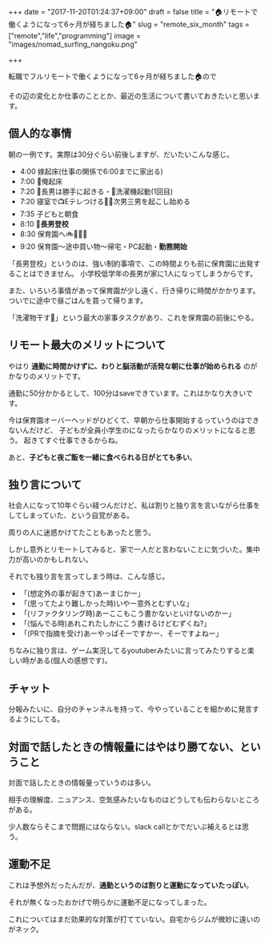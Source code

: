 +++
date = "2017-11-20T01:24:37+09:00"
draft = false
title = "🏠リモートで働くようになって6ヶ月が経ちました🏠"
slug = "remote_six_month"
tags = ["remote","life","programming"]
image = "images/nomad_surfing_nangoku.png"

+++

転職でフルリモートで働くようになって6ヶ月が経ちました🏠ので

その辺の変化とか仕事のこととか、最近の生活について書いておきたいと思います。

<!--more-->

## 個人的な事情

朝の一例です。実際は30分ぐらい前後しますが、だいたいこんな感じ。

* 4:00 嫁起床(仕事の関係で6:00までに家出る)
* 7:00 👨俺起床
* 7:20 👦長男は勝手に起きる・👕洗濯機起動(1回目)
* 7:20 寝室で📺Eテレつける👦👦次男三男を起こし始める
* 7:35 子どもと朝食
* 8:10 **👦長男登校**
* 8:30 保育園へ🚲👨👦👦
* 9:20 保育園〜途中買い物〜帰宅・PC起動・**勤務開始**

「長男登校」というのは、強い制約事項で、この時間よりも前に保育園に出発することはできません。
小学校低学年の長男が家に1人になってしまうからです。

また、いろいろ事情があって保育園が少し遠く、行き帰りに時間がかかります。
ついでに途中で昼ごはんを買って帰ります。

「洗濯物干す👕」という最大の家事タスクがあり、これを保育園の前後にやる。

## リモート最大のメリットについて

やはり **通勤に時間かけずに、わりと脳活動が活発な朝に仕事が始められる** のがかなりのメリットです。

通勤に50分かかるとして、100分はsaveできています。これはかなり大きいです。

今は保育園オーバーヘッドがひどくて、早朝から仕事開始するっていうのはできないんだけど、
子どもが全員小学生のになったらかなりのメリットになると思う。
起きてすぐ仕事できるからね。

あと、**子どもと夜ご飯を一緒に食べられる日がとても多い**。

## 独り言について

社会人になって10年ぐらい経つんだけど、私は割りと独り言を言いながら仕事をしてしまっていた、という自覚がある。

周りの人に迷惑かけてたこともあったと思う。

しかし意外とリモートしてみると、家で一人だと言わないことに気づいた。集中力が高いのかもしれない。

それでも独り言を言ってしまう時は、こんな感じ。

* 「(想定外の事が起きて)あーまじかー」
* 「(思ってたより難しかった時)いやー意外とむずいな」
* 「(リファクタリング時)あーここもこう書かないといけないのかー」
* 「(悩んでる時)あれこれたしかにこう書けるけどむずくね?」
* 「(PRで指摘を受け)あーやっぱそーですかー、そーですよねー」

ちなみに独り言は、ゲーム実況してるyoutuberみたいに言ってみたりすると楽しい時がある(個人の感想です)。

## チャット

分報みたいに、自分のチャンネルを持って、今やっていることを細かめに発言するようにしてる。

## 対面で話したときの情報量にはやはり勝てない、ということ

対面で話したときの情報量っていうのは多い。

相手の理解度、ニュアンス、空気感みたいなものはどうしても伝わらないところがある。

少人数ならそこまで問題にはならない。slack callとかでだいぶ補えるとは思う。

## 運動不足

これは予想外だったんだが、**通勤というのは割りと運動になっていたっぽい**。

それが無くなったおかげで明らかに運動不足になってしまった。

これについてはまだ効果的な対策が打てていない。自宅からジムが微妙に遠いのがネック。
